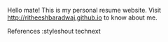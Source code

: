 Hello mate!
This is my personal resume website.
Visit http://ritheeshbaradwaj.github.io to know about me.













References :styleshout
            technext
